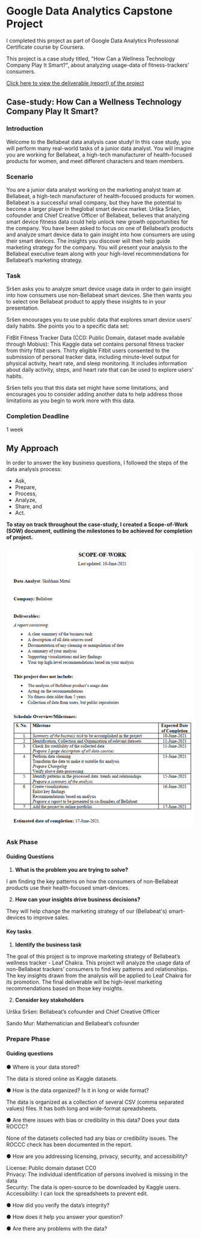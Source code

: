 # Google Data Analytics Capstone Project

I completed this project as part of Google Data Analytics Professional Certificate course by Coursera.

This project is a case study titled, "How Can a Wellness Technology Company Play It Smart?", about analyzing usage-data of fitness-trackers' consumers.

[Click here to view the deliverable (report) of the project](https://www.kaggle.com/shubhammittl/google-data-analytics-capstone-project-report)

## Case-study: How Can a Wellness Technology Company Play It Smart?

### Introduction  

Welcome to the Bellabeat data analysis case study! In this case study, you will perform many real-world tasks of a junior data
analyst. You will imagine you are working for Bellabeat, a high-tech manufacturer of health-focused products for women, and
meet different characters and team members. 

### Scenario

You are a junior data analyst working on the marketing analyst team at Bellabeat, a high-tech manufacturer of health-focused
products for women. Bellabeat is a successful small company, but they have the potential to become a larger player in theglobal smart device market. Urška Sršen, cofounder and Chief Creative Officer of Bellabeat, believes that analyzing smart
device fitness data could help unlock new growth opportunities for the company. You have been asked to focus on one of
Bellabeat’s products and analyze smart device data to gain insight into how consumers are using their smart devices. The
insights you discover will then help guide marketing strategy for the company. You will present your analysis to the Bellabeat
executive team along with your high-level recommendations for Bellabeat’s marketing strategy.

### Task  

Sršen asks you to analyze smart device usage data in order to gain insight into how consumers use non-Bellabeat smart
devices. She then wants you to select one Bellabeat product to apply these insights to in your presentation. 

Sršen encourages you to use public data that explores smart device users’ daily habits. She points you to a specific data set:  

FitBit Fitness Tracker Data (CC0: Public Domain, dataset made available through Mobius): This Kaggle data set contains personal fitness tracker from thirty fitbit users. Thirty eligible Fitbit users consented to the submission of
personal tracker data, including minute-level output for physical activity, heart rate, and sleep monitoring. It includes
information about daily activity, steps, and heart rate that can be used to explore users’ habits.


Sršen tells you that this data set might have some limitations, and encourages you to consider adding another data to help
address those limitations as you begin to work more with this data.

### Completion Deadline
1 week

## My Approach
In order to answer the key business questions, I followed the steps of the data analysis process: 

* Ask, 
* Prepare,
* Process, 
* Analyze, 
* Share, and 
* Act.

**To stay on track throughout the case-study, I created a Scope-of-Work (SOW) document, outlining the milestones to be achieved for completion of project.**

![](https://github.com/shubhammittl/google_data_analytics_capstone/blob/master/sow.png)

### Ask Phase

#### Guiding Questions

1. **What is the problem you are trying to solve?**

I am finding the key patterns on how the consumers of non-Bellabeat products use their health-focused smart-devices.

2. **How can your insights drive business decisions?**

They will help change the marketing strategy of our (Bellabeat's) smart-devices to improve sales.

#### Key tasks

1. **Identify the business task**

The goal of this project is to improve marketing strategy of Bellabeat’s wellness tracker - Leaf Chakra. This project will analyze the usage data of non-Bellabeat trackers’ consumers to find key patterns and relationships. The key insights drawn from the analysis will be applied to Leaf Chakra for its promotion. The final deliverable will be high-level marketing recommendations based on those key insights.

2. **Consider key stakeholders**

Urška Sršen: Bellabeat’s cofounder and Chief Creative Officer

Sando Mur: Mathematician and Bellabeat’s cofounder

### Prepare Phase
#### Guiding questions
● Where is your data stored?

The data is stored online as Kaggle datasets.

● How is the data organized? Is it in long or wide format?

The data is organized as a collection of several CSV (comma separated values) files. It has both long and wide-format spreadsheets.

● Are there issues with bias or credibility in this data? Does your data ROCCC?

None of the datasets collected had any bias or credibility issues. The ROCCC check has been documented in the report.

● How are you addressing licensing, privacy, security, and accessibility?

License: Public domain dataset CC0  
Privacy: The individual identification of persons involved is missing in the data  
Security: The data is open-source to be downloaded by Kaggle users.  
Accessibility: I can lock the spreadsheets to prevent edit.   


● How did you verify the data’s integrity?


● How does it help you answer your question?


● Are there any problems with the data?

